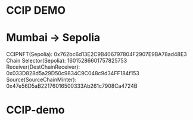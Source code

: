 # CCIP DEMO

# Mumbai -> Sepolia

CCIPNFT(Sepolia): 0x762bc6d13E2C9B406797804F2907E9BA78ad48E3
Chain Selector(Sepolia): 16015286601757825753
Receiver(DestChainReceiver): 0x033D828d5a29D50c9834C9C048c9d34FF184f153
Source(SourceChainMinter): 0x47e56D5aB22176016500333Ab261c7908Ca4724B
# CCIP-demo
